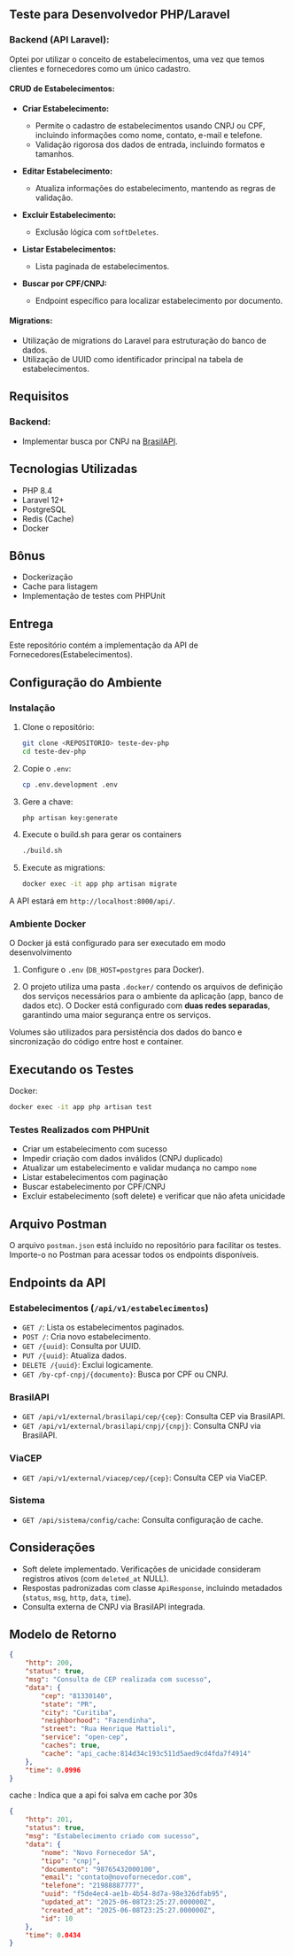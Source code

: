 ## Teste para Desenvolvedor PHP/Laravel

### Backend (API Laravel):

Optei por utilizar o conceito de estabelecimentos, uma vez que temos clientes e fornecedores como um único cadastro.

#### CRUD de Estabelecimentos:
- **Criar Estabelecimento:**
  - Permite o cadastro de estabelecimentos usando CNPJ ou CPF, incluindo informações como nome, contato, e-mail e telefone.
  - Validação rigorosa dos dados de entrada, incluindo formatos e tamanhos.

- **Editar Estabelecimento:**
  - Atualiza informações do estabelecimento, mantendo as regras de validação.

- **Excluir Estabelecimento:**
  - Exclusão lógica com `softDeletes`.

- **Listar Estabelecimentos:**
  - Lista paginada de estabelecimentos.

- **Buscar por CPF/CNPJ:**
  - Endpoint específico para localizar estabelecimento por documento.

#### Migrations:
- Utilização de migrations do Laravel para estruturação do banco de dados.
- Utilização de UUID como identificador principal na tabela de estabelecimentos.

## Requisitos

### Backend:
- Implementar busca por CNPJ na [BrasilAPI](https://brasilapi.com.br/docs#tag/CNPJ/paths/~1cnpj~1v1~1{cnpj}/get).

## Tecnologias Utilizadas
- PHP 8.4
- Laravel 12+
- PostgreSQL
- Redis (Cache)
- Docker

## Bônus
- Dockerização
- Cache para listagem
- Implementação de testes com PHPUnit

## Entrega
Este repositório contém a implementação da API de Fornecedores(Estabelecimentos).

## Configuração do Ambiente

### Instalação

1. Clone o repositório:
    ```bash
    git clone <REPOSITORIO> teste-dev-php
    cd teste-dev-php
    ```

2. Copie o `.env`:
    ```bash
    cp .env.development .env
    ```

3. Gere a chave:
    ```bash
    php artisan key:generate
    ```

4. Execute o build.sh para gerar os containers
    ```bash
    ./build.sh
    ```

5. Execute as migrations:
    ```bash
    docker exec -it app php artisan migrate
    ```

A API estará em `http://localhost:8000/api/`.

### Ambiente Docker

O Docker já está configurado para ser executado em modo desenvolvimento

1. Configure o `.env` (`DB_HOST=postgres` para Docker).

2. O projeto utiliza uma pasta `.docker/` contendo os arquivos de definição dos serviços necessários para o ambiente da aplicação (app, banco de dados etc). O Docker está configurado com **duas redes separadas**, garantindo uma maior segurança entre os serviços.

Volumes são utilizados para persistência dos dados do banco e sincronização do código entre host e container.

## Executando os Testes

Docker:
```bash
docker exec -it app php artisan test
```

### Testes Realizados com PHPUnit
- Criar um estabelecimento com sucesso
- Impedir criação com dados inválidos (CNPJ duplicado)
- Atualizar um estabelecimento e validar mudança no campo `nome`
- Listar estabelecimentos com paginação
- Buscar estabelecimento por CPF/CNPJ
- Excluir estabelecimento (soft delete) e verificar que não afeta unicidade

## Arquivo Postman

O arquivo `postman.json` está incluído no repositório para facilitar os testes. Importe-o no Postman para acessar todos os endpoints disponíveis.

## Endpoints da API

### Estabelecimentos (`/api/v1/estabelecimentos`)

- `GET /`: Lista os estabelecimentos paginados.
- `POST /`: Cria novo estabelecimento.
- `GET /{uuid}`: Consulta por UUID.
- `PUT /{uuid}`: Atualiza dados.
- `DELETE /{uuid}`: Exclui logicamente.
- `GET /by-cpf-cnpj/{documento}`: Busca por CPF ou CNPJ.

### BrasilAPI

- `GET /api/v1/external/brasilapi/cep/{cep}`: Consulta CEP via BrasilAPI.
- `GET /api/v1/external/brasilapi/cnpj/{cnpj}`: Consulta CNPJ via BrasilAPI.

### ViaCEP

- `GET /api/v1/external/viacep/cep/{cep}`: Consulta CEP via ViaCEP.

### Sistema

- `GET /api/sistema/config/cache`: Consulta configuração de cache.

## Considerações

- Soft delete implementado. Verificações de unicidade consideram registros ativos (com `deleted_at` NULL).
- Respostas padronizadas com classe `ApiResponse`, incluindo metadados (`status`, `msg`, `http`, `data`, `time`).
- Consulta externa de CNPJ via BrasilAPI integrada.

## Modelo de Retorno

```json
{
    "http": 200,
    "status": true,
    "msg": "Consulta de CEP realizada com sucesso",
    "data": {
        "cep": "81330140",
        "state": "PR",
        "city": "Curitiba",
        "neighborhood": "Fazendinha",
        "street": "Rua Henrique Mattioli",
        "service": "open-cep",
        "caches": true,
        "cache": "api_cache:814d34c193c511d5aed9cd4fda7f4914"
    },
    "time": 0.0996
}
```
cache : Indica que a api foi salva em cache por 30s


```json
{
    "http": 201,
    "status": true,
    "msg": "Estabelecimento criado com sucesso",
    "data": {
        "nome": "Novo Fornecedor SA",
        "tipo": "cnpj",
        "documento": "98765432000100",
        "email": "contato@novofornecedor.com",
        "telefone": "21988887777",
        "uuid": "f5de4ec4-ae1b-4b54-8d7a-98e326dfab95",
        "updated_at": "2025-06-08T23:25:27.000000Z",
        "created_at": "2025-06-08T23:25:27.000000Z",
        "id": 10
    },
    "time": 0.0434
}